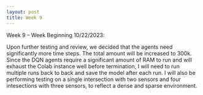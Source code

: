 ```yaml
---
layout: post
title: Week 9
---
```


Week 9 – Week Beginning 10/22/2023:

Upon further testing and review, we decided that the agents need significantly more time steps. The total amount will be increased to 300k. Since the DQN agents require a significant amount of RAM to run and will exhaust the Colab instance well before termination, I will need to run multiple runs back to back and save the model after each run. I will also be performing testing on a single intersection with two sensors and four intesections with three sensors, to reflect a dense and sparse environment. 
